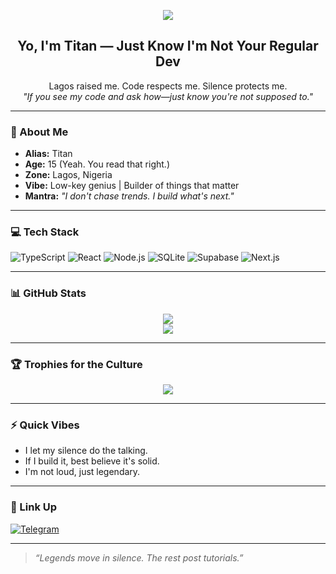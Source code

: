 <!-- Typing Animation -->
<p align="center">
  <img src="https://readme-typing-svg.herokuapp.com?font=Fira+Code&size=24&pause=1000&color=00F5FF&center=true&vCenter=true&width=500&lines=The+Mind+Behind+the+Code.;Titan+was+here...;Just+Build+Different.">
</p>

<h2 align="center">Yo, I'm Titan — Just Know I'm Not Your Regular Dev</h2>

<p align="center">
  Lagos raised me. Code respects me. Silence protects me.
  <br>
  <i>"If you see my code and ask how—just know you're not supposed to."</i>
</p>

---

### 🧠 About Me

- **Alias:** Titan
- **Age:** 15 (Yeah. You read that right.)
- **Zone:** Lagos, Nigeria
- **Vibe:** Low-key genius | Builder of things that matter
- **Mantra:** _"I don't chase trends. I build what's next."_

---

### 💻 Tech Stack

![TypeScript](https://img.shields.io/badge/-TypeScript-3178c6?logo=typescript&logoColor=white&style=for-the-badge)
![React](https://img.shields.io/badge/-React-61DAFB?logo=react&logoColor=black&style=for-the-badge)
![Node.js](https://img.shields.io/badge/-Node.js-339933?logo=node.js&logoColor=white&style=for-the-badge)
![SQLite](https://img.shields.io/badge/-SQLite-003B57?logo=sqlite&logoColor=white&style=for-the-badge)
![Supabase](https://img.shields.io/badge/-Supabase-3ECF8E?logo=supabase&logoColor=black&style=for-the-badge)
![Next.js](https://img.shields.io/badge/-Next.js-000000?logo=next.js&logoColor=white&style=for-the-badge)

---

### 📊 GitHub Stats

<p align="center">
  <img src="https://github-readme-stats.vercel.app/api?username=cybrpnk7&show_icons=true&theme=radical&hide_title=true" />
  <br />
  <img src="https://github-readme-streak-stats.herokuapp.com/?user=cybrpnk7&theme=radical" />
</p>

---

### 🏆 Trophies for the Culture

<p align="center">
  <img src="https://github-profile-trophy.vercel.app/?username=cybrpnk7&theme=dracula&no-bg=true&no-frame=true&margin-w=20" />
</p>

---

### ⚡ Quick Vibes

- I let my silence do the talking.
- If I build it, best believe it's solid.
- I'm not loud, just legendary.

---

### 🔗 Link Up

[![Telegram](https://img.shields.io/badge/Telegram-%40cybrpnk7-2CA5E0?style=for-the-badge&logo=telegram&logoColor=white)](https://t.me/cybrpnk7)

---

> _“Legends move in silence. The rest post tutorials.”_